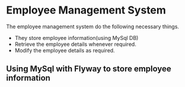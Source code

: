 # Employee Management System
The employee management system do the following necessary things.
   * They store employee information(using MySql DB)
   * Retrieve the employee details whenever required.
   * Modify the employee details as required.

## Using MySql with Flyway to store employee information